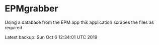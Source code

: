 # EPMgrabber
Using a database from the EPM app this application scrapes the files as required


Latest backup: Sun Oct 6 12:34:01 UTC 2019
